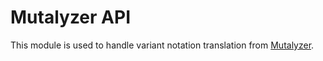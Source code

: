 # Mutalyzer API

This module is used to handle variant notation translation from [Mutalyzer](https://mutalyzer.nl/).
